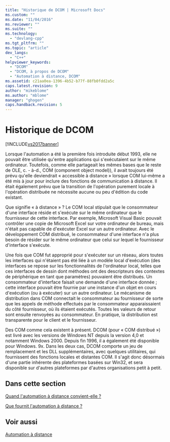 ```yaml
---
title: "Historique de DCOM | Microsoft Docs"
ms.custom: ""
ms.date: "11/04/2016"
ms.reviewer: ""
ms.suite: ""
ms.technology: 
  - "devlang-cpp"
ms.tgt_pltfrm: ""
ms.topic: "article"
dev_langs: 
  - "C++"
helpviewer_keywords: 
  - "DCOM"
  - "DCOM, à propos de DCOM"
  - "Automation à distance, DCOM"
ms.assetid: c21aa0ea-1396-4b52-b77f-88fb0fdd2a5c
caps.latest.revision: 9
author: "mikeblome"
ms.author: "mblome"
manager: "ghogen"
caps.handback.revision: 5
---
```

# Historique de DCOM
[!INCLUDE[vs2017banner](../assembler/inline/includes/vs2017banner.md)]

Lorsque l'automation a été la première fois introduite début 1993, elle ne pouvait être utilisée qu'entre applications qui s'exécutaient sur le même ordinateur.  Toutefois, comme elle partageait les mêmes bases que le reste de OLE, c. \- à\-d., COM \(component object model\)\), il avait toujours été prévu qu'elle deviendrait « accessible à distance » lorsque COM lui\-même a été mis à jour pour inclure des fonctions de communication à distance.  Il était également prévu que la transition de l'opération purement locale à l'opération distribuée ne nécessite aucune ou peu d'édition du code existant.  
  
 Que signifie « à distance » ?  Le COM local stipulait que le consommateur d'une interface réside et s'exécute sur le même ordinateur que le fournisseur de cette interface.  Par exemple, Microsoft Visual Basic pouvait contrôler une copie de Microsoft Excel sur votre ordinateur de bureau, mais n'était pas capable de d'exécuter Excel sur un autre ordinateur.  Avec le développement COM distribué, le consommateur d'une interface n'a plus besoin de résider sur le même ordinateur que celui sur lequel le fournisseur d'interface s'exécute.  
  
 Une fois que COM fut approprié pour s'exécuter sur un réseau, alors toutes les interfaces qui n'étaient pas été liée à un modèle local d'exécution \(des interfaces se repose sur les fonctionnalités de l'ordinateur local, telles que ces interfaces de dessin dont méthodes ont des descripteurs des contextes de périphérique en tant que paramètres\) pouvaient être distribués.  Un consommateur d'interface faisait une demande d'une interface donnée ; cette interface pouvait être fournie par une instance d'un objet en cours d'exécution \(ou à exécuter\) sur un autre ordinateur.  Le mécanisme de distribution dans COM connectait le consommateur au fournisseur de sorte que les appels de méthode effectués par le consommateur apparaissaient du côté fournisseur, où ils étaient exécutés.  Toutes les valeurs de retour sont ensuite renvoyées au consommateur.  En pratique, la distribution est transparente pour le client et le fournisseur.  
  
 Des COM comme cela existent à présent.  DCOM \(pour « COM distribué »\) est livré avec les versions de Windows NT depuis la version 4,0 et notamment Windows 2000.  Depuis fin 1996, il a également été disponible pour Windows. 9x.  Dans les deux cas, DCOM comporte un jeu de remplacement et les DLL supplémentaires, avec quelques utilitaires, qui fournissent des fonctions locales et distantes COM.  Il s'agit donc désormais d'une partie inhérente des plateformes basées sur Win32, et sera disponible sur d'autres plateformes par d'autres organisations petit à petit.  
  
## Dans cette section  
 [Quand l'automation à distance convient\-elle ?](../mfc/where-does-remote-automation-fit-in-q.md)  
  
 [Que fournit l'automation à distance ?](../mfc/what-does-remote-automation-provide-q.md)  
  
## Voir aussi  
 [Automation à distance](../mfc/remote-automation.md)